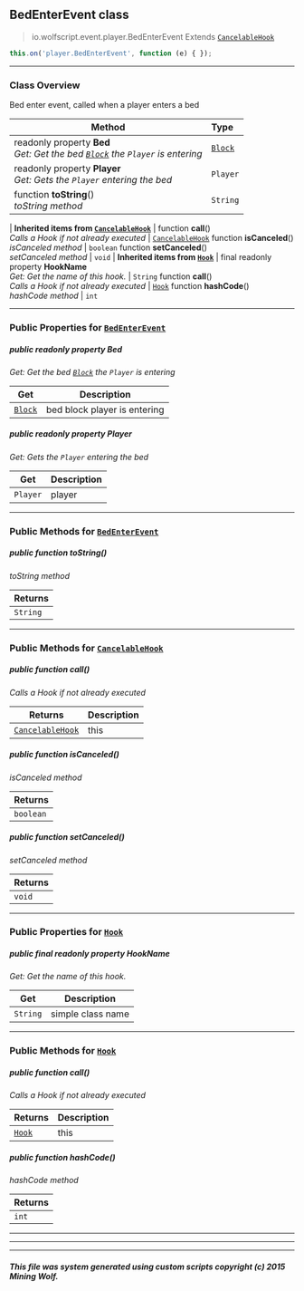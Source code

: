 ## BedEnterEvent __class__

>io.wolfscript.event.player.BedEnterEvent
>Extends [`CancelableHook`](../CancelableHook.md)
``` javascript
this.on('player.BedEnterEvent', function (e) { });
```


---

### Class Overview

Bed enter event, called when a player enters a bed

Method | Type   
--- | :--- 
 readonly property __Bed__ <br> _Get: Get the bed [`Block`](../../api/world/blocks/Block.md) the `Player` is entering_ | [`Block`](../../api/world/blocks/Block.md)
 readonly property __Player__ <br> _Get: Gets the `Player` entering the bed_ | `Player`
 function __toString__() <br> _toString method_ | `String`
 |
__Inherited items from [`CancelableHook`](../CancelableHook.md)__ |
 function __call__() <br> _Calls a Hook if not already executed_ | [`CancelableHook`](../CancelableHook.md)
 function __isCanceled__() <br> _isCanceled method_ | `boolean`
 function __setCanceled__() <br> _setCanceled method_ | `void`
 |
__Inherited items from [`Hook`](../Hook.md)__ |
final readonly property __HookName__ <br> _Get: Get the name of this hook._ | `String`
 function __call__() <br> _Calls a Hook if not already executed_ | [`Hook`](../Hook.md)
 function __hashCode__() <br> _hashCode method_ | `int`







---


### Public Properties for [`BedEnterEvent`](BedEnterEvent.md)

##### <a id='bed'></a>public  readonly property __Bed__

_Get: Get the bed [`Block`](../../api/world/blocks/Block.md) the `Player` is entering_

Get | Description
--- | --- 
[`Block`](../../api/world/blocks/Block.md) | bed block player is entering



##### <a id='player'></a>public  readonly property __Player__

_Get: Gets the `Player` entering the bed_

Get | Description
--- | --- 
`Player` | player



---

### Public Methods for [`BedEnterEvent`](BedEnterEvent.md)

##### <a id='tostring'></a>public  function __toString__()

_toString method_

Returns | 
--- | 
`String` |


---

### Public Methods for [`CancelableHook`](../CancelableHook.md)

##### <a id='call'></a>public  function __call__()

_Calls a Hook if not already executed_

Returns | Description
--- | --- 
[`CancelableHook`](../CancelableHook.md) | this


##### <a id='iscanceled'></a>public  function __isCanceled__()

_isCanceled method_

Returns | 
--- | 
`boolean` |


##### <a id='setcanceled'></a>public  function __setCanceled__()

_setCanceled method_

Returns | 
--- | 
`void` |


---

### Public Properties for [`Hook`](../Hook.md)

##### <a id='hookname'></a>public final readonly property __HookName__

_Get: Get the name of this hook._

Get | Description
--- | --- 
`String` | simple class name



---

### Public Methods for [`Hook`](../Hook.md)

##### <a id='call'></a>public  function __call__()

_Calls a Hook if not already executed_

Returns | Description
--- | --- 
[`Hook`](../Hook.md) | this


##### <a id='hashcode'></a>public  function __hashCode__()

_hashCode method_

Returns | 
--- | 
`int` |


---


---


---


##### This file was system generated using custom scripts copyright (c) 2015 Mining Wolf.
	

